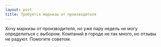 ```yaml
---
layout: post 
title: Требуется маркизы от производителя 
--- 
```

Хочу маркизы от производителя, но уже пару недель не могу определиться с выбором. Компаний в городе не так много, но отзывы не радуют. Помогите советом.